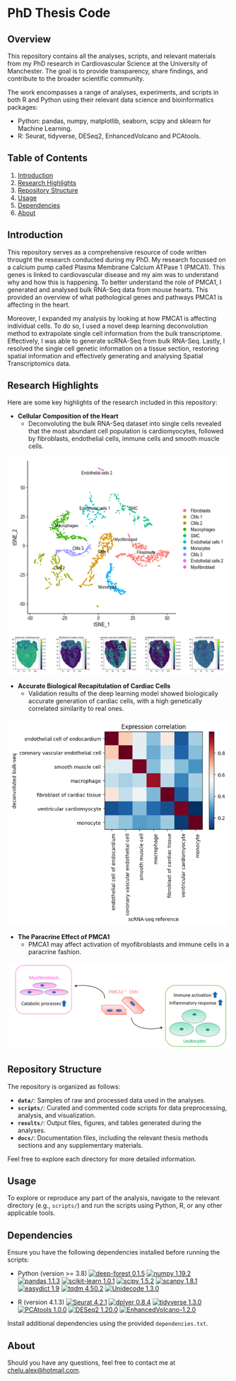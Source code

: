# PhD Thesis Code

## Overview

This repository contains all the analyses, scripts, and relevant materials from my PhD research in Cardiovascular Science at the University of Manchester. The goal is to provide transparency, share findings, and contribute to the broader scientific community.

The work encompasses a range of analyses, experiments, and scripts in both R and Python using their relevant data science and bioinformatics packages:

- Python: pandas, numpy, matplotlib, seaborn, scipy and sklearn for Machine Learning.
- R: Seurat, tidyverse, DESeq2, EnhancedVolcano and PCAtools. 

## Table of Contents

1. [Introduction](#introduction)
2. [Research Highlights](#research-highlights)
3. [Repository Structure](#repository-structure)
4. [Usage](#usage)
5. [Dependencies](#dependencies)
6. [About](#about)

## Introduction

This repository serves as a comprehensive resource of code written throught the research conducted during my PhD. My research focussed on a calcium pump called Plasma Membrane Calcium ATPase 1 (PMCA1). This genes is linked to cardiovascular disease and my aim was to understand why and how this is happening. To better understand the role of PMCA1, I generated and analysed bulk RNA-Seq data from mouse hearts. This provided an overview of what pathological genes and pathways PMCA1 is affecting in the heart.

Moreover, I expanded my analysis by looking at how PMCA1 is affecting individual cells. To do so, I used a novel deep learning deconvolution method to extrapolate single cell information from the bulk transcriptome. Effectively, I was able to generate scRNA-Seq from bulk RNA-Seq. Lastly, I resolved the single cell genetic information on a tissue section, restoring spatial information and effectively generating and analysing Spatial Transcriptomics data.

## Research Highlights

Here are some key highlights of the research included in this repository:

- **Cellular Composition of the Heart**
  - Deconvoluting the bulk RNA-Seq dataset into single cells revealed that the most abundant cell population is cardiomyocytes, followed by fibroblasts, endothelial cells, immune cells and smooth muscle cells.
<img src="results/tsne_heart.png" alt="tsne" width="500"/>
<img src="results/spatial_longaxis.png" alt="spatial"/>

- **Accurate Biological Recapitulation of Cardiac Cells**
  - Validation results of the deep learning model showed biologically accurate generation of cardiac cells, with a high genetically correlated similarity to real ones.
<img src="results/correlationV2.png" alt="correlation" width="500"/>

- **The Paracrine Effect of PMCA1**
  - PMCA1 may affect activation of myofibroblasts and immune cells in a paracrine fashion.
<img src="results/paracrine_effect.png" alt="paracrine"/>

## Repository Structure

The repository is organized as follows:

- **`data/`**: Samples of raw and processed data used in the analyses.
- **`scripts/`**: Curated and commented code scripts for data preprocessing, analysis, and visualization. 
- **`results/`**: Output files, figures, and tables generated during the analyses.
- **`docs/`**: Documentation files, including the relevant thesis methods sections and any supplementary materials.

Feel free to explore each directory for more detailed information.

## Usage

To explore or reproduce any part of the analysis, navigate to the relevant directory (e.g., `scripts/`) and run the scripts using Python, R, or any other applicable tools.

## Dependencies

Ensure you have the following dependencies installed before running the scripts:

- Python (version >= 3.8) [![deep-forest 0.1.5](https://img.shields.io/badge/deep--forest-0.1.5-success)](https://pypi.org/project/deep-forest/) [![numpy 1.19.2](https://img.shields.io/badge/numpy-1.19.2-green)](https://github.com/numpy/numpy) [![pandas 1.1.3](https://img.shields.io/badge/pandas-1.1.3-yellowgreen)](https://github.com/pandas-dev/pandas) [![scikit-learn 1.0.1](https://img.shields.io/badge/scikit--learn-1.0.1-yellow)](https://github.com/scikit-learn/scikit-learn) [![scipy 1.5.2](https://img.shields.io/badge/scipy-1.5.2-orange)](https://github.com/scipy/scipy) [![scanpy 1.8.1](https://img.shields.io/badge/scanpy-1.8.1-ff69b4)](https://pypi.org/project/scanpy/) [![easydict 1.9](https://img.shields.io/badge/easydict-1.9-informational)](https://pypi.org/project/easydict/) [![tqdm 4.50.2](https://img.shields.io/badge/tqdm-4.50.2-9cf)](https://pypi.org/project/tqdm/) [![Unidecode 1.3.0](https://img.shields.io/badge/Unidecode-1.3.0-inactive)](https://pypi.org/project/Unidecode/)
  
- R (version 4.1.3) [![Seurat 4.2.1](https://img.shields.io/badge/Seurat-4.2.1-success)](https://satijalab.org/seurat/articles/install_v5.html) [![dplyer 0.8.4](https://img.shields.io/badge/dplyer-0.8.4-green)](https://cloud.r-project.org/web/packages/dplyr/index.html) [![tidyverse 1.3.0](https://img.shields.io/badge/tidyverse-1.3.0-yellowgreen)](https://www.tidyverse.org/packages/) [![PCAtools 1.0.0](https://img.shields.io/badge/PCAtools-1.0.0-yellow)](https://www.bioconductor.org/packages/release/bioc/html/PCAtools.html) [![DESeq2 1.20.0](https://img.shields.io/badge/DESeq2-1.20.0-orange)](https://bioconductor.org/packages/release/bioc/html/DESeq2.html) [![EnhancedVolcano-1.2.0  ](https://img.shields.io/badge/EnhancedVolcano-1.2.0-ff69b4)](https://bioconductor.org/packages/devel/bioc/vignettes/EnhancedVolcano/inst/doc/EnhancedVolcano.html) 


Install additional dependencies using the provided `dependencies.txt`.

## About

Should you have any questions, feel free to contact me at chelu.alex@hotmail.com.
